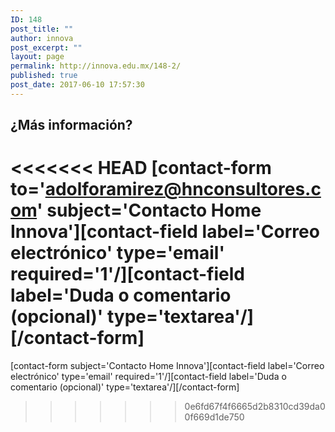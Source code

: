 ```yaml
---
ID: 148
post_title: ""
author: innova
post_excerpt: ""
layout: page
permalink: http://innova.edu.mx/148-2/
published: true
post_date: 2017-06-10 17:57:30
---
```

## ¿Más información?

<<<<<<< HEAD
[contact-form to='adolforamirez@hnconsultores.com' subject='Contacto Home Innova'][contact-field label='Correo electrónico' type='email' required='1'/][contact-field label='Duda o comentario (opcional)' type='textarea'/][/contact-form]
=======
[contact-form subject='Contacto Home Innova'][contact-field label='Correo electrónico' type='email' required='1'/][contact-field label='Duda o comentario (opcional)' type='textarea'/][/contact-form]
>>>>>>> 0e6fd67f4f6665d2b8310cd39da00f669d1de750

&nbsp;